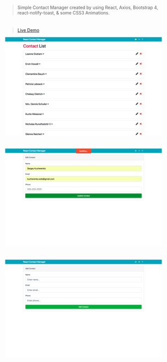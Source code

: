 #
> Simple Contact Manager created by using React, Axios, Bootstrap 4, react-notify-toast, & some CSS3 Animations.
#
> [Live Demo](https://cherenkor.github.io/react-contact-manager/)

![alt text](https://raw.githubusercontent.com/cherenkor/react-contact-manager/master/preview.png)
#
![alt text](https://raw.githubusercontent.com/cherenkor/react-contact-manager/master/preview-add.png)
#
![alt text](https://raw.githubusercontent.com/cherenkor/react-contact-manager/master/preview-edit.png)